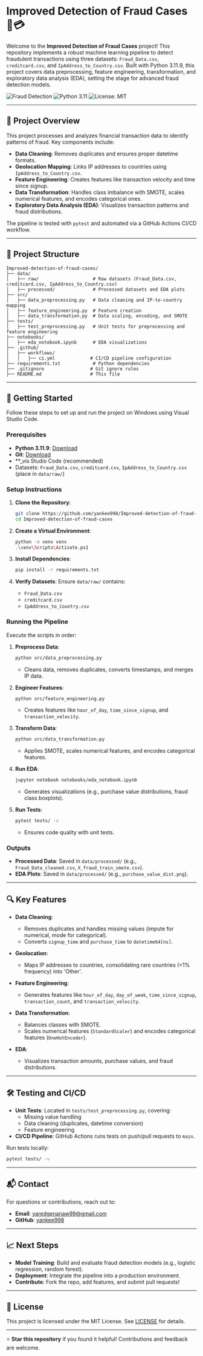 # Improved Detection of Fraud Cases 🚨💳

Welcome to the **Improved Detection of Fraud Cases** project! This repository implements a robust machine learning pipeline to detect fraudulent transactions using three datasets: `Fraud_Data.csv`, `creditcard.csv`, and `IpAddress_to_Country.csv`. Built with Python 3.11.9, this project covers data preprocessing, feature engineering, transformation, and exploratory data analysis (EDA), setting the stage for advanced fraud detection models.

![Fraud Detection](https://img.shields.io/badge/Fraud-Detection-blueviolet?style=for-the-badge) ![Python 3.11](https://img.shields.io/badge/Python-3.11-3776AB?style=flat&logo=python) ![License: MIT](https://img.shields.io/badge/License-MIT-yellow?style=flat)

---

## 🌟 Project Overview

This project processes and analyzes financial transaction data to identify patterns of fraud. Key components include:

- **Data Cleaning**: Removes duplicates and ensures proper datetime formats.
- **Geolocation Mapping**: Links IP addresses to countries using `IpAddress_to_Country.csv`.
- **Feature Engineering**: Creates features like transaction velocity and time since signup.
- **Data Transformation**: Handles class imbalance with SMOTE, scales numerical features, and encodes categorical ones.
- **Exploratory Data Analysis (EDA)**: Visualizes transaction patterns and fraud distributions.

The pipeline is tested with `pytest` and automated via a GitHub Actions CI/CD workflow.

---

## 📂 Project Structure

```
Improved-detection-of-fraud-cases/
├── data/
│   ├── raw/                    # Raw datasets (Fraud_Data.csv, creditcard.csv, IpAddress_to_Country.csv)
│   ├── processed/              # Processed datasets and EDA plots
├── src/
│   ├── data_preprocessing.py   # Data cleaning and IP-to-country mapping
│   ├── feature_engineering.py  # Feature creation
│   ├── data_transformation.py  # Data scaling, encoding, and SMOTE
├── tests/
│   ├── test_preprocessing.py   # Unit tests for preprocessing and feature engineering
├── notebooks/
│   ├── eda_notebook.ipynb      # EDA visualizations
├── .github/
│   ├── workflows/
│   │   ├── ci.yml             # CI/CD pipeline configuration
├── requirements.txt            # Python dependencies
├── .gitignore                 # Git ignore rules
├── README.md                  # This file
```

---

## 🚀 Getting Started

Follow these steps to set up and run the project on Windows using Visual Studio Code.

### Prerequisites

- **Python 3.11.9**: [Download](https://www.python.org/downloads/release/python-3119/)
- **Git**: [Download](https://git-scm.com/downloads)
- **_vis Studio Code (recommended)
- Datasets: `Fraud_Data.csv`, `creditcard.csv`, `IpAddress_to_Country.csv` (place in `data/raw/`)

### Setup Instructions

1. **Clone the Repository**:
   ```bash
   git clone https://github.com/yankee998/Improved-detection-of-fraud-cases.git
   cd Improved-detection-of-fraud-cases
   ```

2. **Create a Virtual Environment**:
   ```bash
   python -m venv venv
   .\venv\Scripts\Activate.ps1
   ```

3. **Install Dependencies**:
   ```bash
   pip install -r requirements.txt
   ```

4. **Verify Datasets**:
   Ensure `data/raw/` contains:
   - `Fraud_Data.csv`
   - `creditcard.csv`
   - `IpAddress_to_Country.csv`

### Running the Pipeline

Execute the scripts in order:

1. **Preprocess Data**:
   ```bash
   python src/data_preprocessing.py
   ```
   - Cleans data, removes duplicates, converts timestamps, and merges IP data.

2. **Engineer Features**:
   ```bash
   python src/feature_engineering.py
   ```
   - Creates features like `hour_of_day`, `time_since_signup`, and `transaction_velocity`.

3. **Transform Data**:
   ```bash
   python src/data_transformation.py
   ```
   - Applies SMOTE, scales numerical features, and encodes categorical features.

4. **Run EDA**:
   ```bash
   jupyter notebook notebooks/eda_notebook.ipynb
   ```
   - Generates visualizations (e.g., purchase value distributions, fraud class boxplots).

5. **Run Tests**:
   ```bash
   pytest tests/ -v
   ```
   - Ensures code quality with unit tests.

### Outputs

- **Processed Data**: Saved in `data/processed/` (e.g., `Fraud_Data_cleaned.csv`, `X_fraud_train_smote.csv`).
- **EDA Plots**: Saved in `data/processed/` (e.g., `purchase_value_dist.png`).

---

## 🔍 Key Features

- **Data Cleaning**:
  - Removes duplicates and handles missing values (impute for numerical, mode for categorical).
  - Converts `signup_time` and `purchase_time` to `datetime64[ns]`.

- **Geolocation**:
  - Maps IP addresses to countries, consolidating rare countries (<1% frequency) into 'Other'.

- **Feature Engineering**:
  - Generates features like `hour_of_day`, `day_of_week`, `time_since_signup`, `transaction_count`, and `transaction_velocity`.

- **Data Transformation**:
  - Balances classes with SMOTE.
  - Scales numerical features (`StandardScaler`) and encodes categorical features (`OneHotEncoder`).

- **EDA**:
  - Visualizes transaction amounts, purchase values, and fraud distributions.

---

## 🛠️ Testing and CI/CD

- **Unit Tests**: Located in `tests/test_preprocessing.py`, covering:
  - Missing value handling
  - Data cleaning (duplicates, datetime conversion)
  - Feature engineering
- **CI/CD Pipeline**: GitHub Actions runs tests on push/pull requests to `main`.

Run tests locally:
```bash
pytest tests/ -v
```

---

## 📬 Contact

For questions or contributions, reach out to:

- **Email**: [yaredgenanaw99@gmail.com](mailto:yaredgenanaw99@gmail.com)
- **GitHub**: [yankee998](https://github.com/yankee998)

---

## 📈 Next Steps

- **Model Training**: Build and evaluate fraud detection models (e.g., logistic regression, random forest).
- **Deployment**: Integrate the pipeline into a production environment.
- **Contribute**: Fork the repo, add features, and submit pull requests!

---

## 📜 License

This project is licensed under the MIT License. See [LICENSE](LICENSE) for details.

---

⭐ **Star this repository** if you found it helpful! Contributions and feedback are welcome.